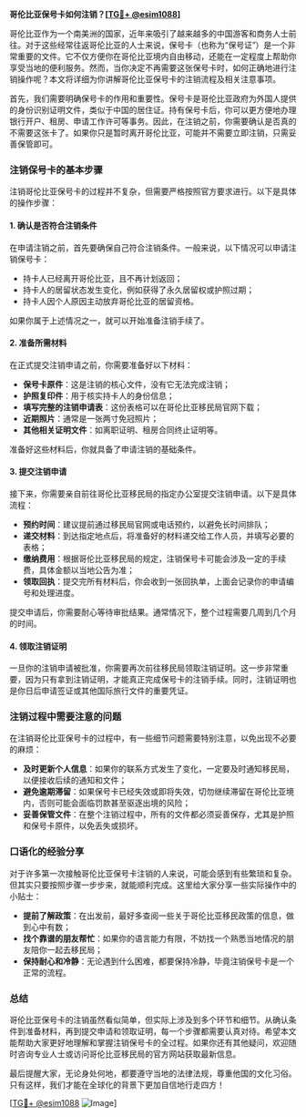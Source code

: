 **哥伦比亚保号卡如何注销？[[TG💪+ @esim1088](https://t.me/s/esim1088)]**

哥伦比亚作为一个南美洲的国家，近年来吸引了越来越多的中国游客和商务人士前往。对于这些经常往返哥伦比亚的人士来说，保号卡（也称为“保号证”）是一个非常重要的文件。它不仅方便你在哥伦比亚境内自由移动，还能在一定程度上帮助你享受当地的便利服务。然而，当你决定不再需要这张保号卡时，如何正确地进行注销操作呢？本文将详细为你讲解哥伦比亚保号卡的注销流程及相关注意事项。

首先，我们需要明确保号卡的作用和重要性。保号卡是哥伦比亚政府为外国人提供的身份识别证明文件，类似于中国的居住证。持有保号卡后，你可以更方便地办理银行开户、租房、申请工作许可等事务。因此，在注销之前，你需要确认是否真的不需要这张卡了。如果你只是暂时离开哥伦比亚，可能并不需要立即注销，只需妥善保管即可。

### 注销保号卡的基本步骤

注销哥伦比亚保号卡的过程并不复杂，但需要严格按照官方要求进行。以下是具体的操作步骤：

#### 1. 确认是否符合注销条件

在申请注销之前，首先要确保自己符合注销条件。一般来说，以下情况可以申请注销保号卡：
- 持卡人已经离开哥伦比亚，且不再计划返回；
- 持卡人的居留状态发生变化，例如获得了永久居留权或护照过期；
- 持卡人因个人原因主动放弃哥伦比亚的居留资格。

如果你属于上述情况之一，就可以开始准备注销手续了。

#### 2. 准备所需材料

在正式提交注销申请之前，你需要准备好以下材料：
- **保号卡原件**：这是注销的核心文件，没有它无法完成注销；
- **护照复印件**：用于核实持卡人的身份信息；
- **填写完整的注销申请表**：这份表格可以在哥伦比亚移民局官网下载；
- **近期照片**：通常是一张两寸免冠照片；
- **其他相关证明文件**：如离职证明、租房合同终止证明等。

准备好这些材料后，你就具备了申请注销的基础条件。

#### 3. 提交注销申请

接下来，你需要亲自前往哥伦比亚移民局的指定办公室提交注销申请。以下是具体流程：
- **预约时间**：建议提前通过移民局官网或电话预约，以避免长时间排队；
- **递交材料**：到达指定地点后，将准备好的材料递交给工作人员，并填写必要的表格；
- **缴纳费用**：根据哥伦比亚移民局的规定，注销保号卡可能会涉及一定的手续费，具体金额以当地公告为准；
- **领取回执**：提交完所有材料后，你会收到一张回执单，上面会记录你的申请编号和处理进度。

提交申请后，你需要耐心等待审批结果。通常情况下，整个过程需要几周到几个月的时间。

#### 4. 领取注销证明

一旦你的注销申请被批准，你需要再次前往移民局领取注销证明。这一步非常重要，因为只有拿到注销证明，才能真正完成保号卡的注销手续。同时，注销证明也是你日后申请签证或其他国际旅行文件的重要凭证。

### 注销过程中需要注意的问题

在注销哥伦比亚保号卡的过程中，有一些细节问题需要特别注意，以免出现不必要的麻烦：
- **及时更新个人信息**：如果你的联系方式发生了变化，一定要及时通知移民局，以便接收后续的通知和文件；
- **避免逾期滞留**：如果保号卡已经失效或即将失效，切勿继续滞留在哥伦比亚境内，否则可能会面临罚款甚至驱逐出境的风险；
- **妥善保管文件**：在整个注销过程中，所有的文件都必须妥善保存，尤其是护照和保号卡原件，以免丢失或损坏。

### 口语化的经验分享

对于许多第一次接触哥伦比亚保号卡注销的人来说，可能会感到有些繁琐和复杂。但其实只要按照步骤一步步来，就能顺利完成。这里给大家分享一些实际操作中的小贴士：
- **提前了解政策**：在出发前，最好多查阅一些关于哥伦比亚移民政策的信息，做到心中有数；
- **找个靠谱的朋友帮忙**：如果你的语言能力有限，不妨找一个熟悉当地情况的朋友陪你一起去移民局；
- **保持耐心和冷静**：无论遇到什么困难，都要保持冷静，毕竟注销保号卡是一个正常的流程。

### 总结

哥伦比亚保号卡的注销虽然看似简单，但实际上涉及到多个环节和细节。从确认条件到准备材料，再到提交申请和领取证明，每一个步骤都需要认真对待。希望本文能帮助大家更好地理解和掌握注销保号卡的全过程。如果你还有其他疑问，欢迎随时咨询专业人士或访问哥伦比亚移民局的官方网站获取最新信息。

最后提醒大家，无论身处何地，都要遵守当地的法律法规，尊重他国的文化习俗。只有这样，我们才能在全球化的背景下更加自信地行走四方！

[[TG💪+ @esim1088](https://t.me/s/esim1088) ![Image](https://i.postimg.cc/4NQfJmqS/Snipaste-2025-05-13-00-14-12.png)]